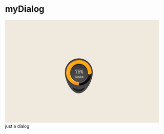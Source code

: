 myDialog
========


 ![image](https://github.com/CN-fox/myDialog/blob/master/app/src/main/assets/progress.png)
just a dialog
